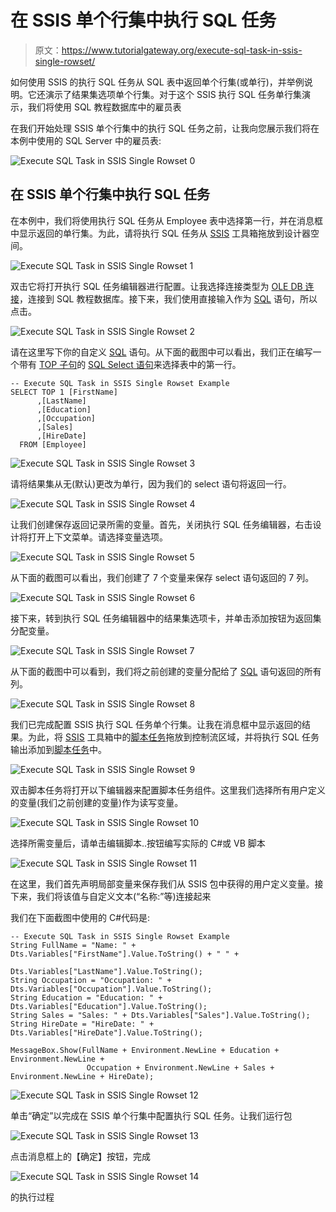 # 在 SSIS 单个行集中执行 SQL 任务

> 原文：<https://www.tutorialgateway.org/execute-sql-task-in-ssis-single-rowset/>

如何使用 SSIS 的执行 SQL 任务从 SQL 表中返回单个行集(或单行)，并举例说明。它还演示了结果集选项单个行集。对于这个 SSIS 执行 SQL 任务单行集演示，我们将使用 SQL 教程数据库中的雇员表

在我们开始处理 SSIS 单个行集中的执行 SQL 任务之前，让我向您展示我们将在本例中使用的 SQL Server 中的雇员表:

![Execute SQL Task in SSIS Single Rowset 0](img/acf33e4e68686a20303547dc73e43ef6.png)

## 在 SSIS 单个行集中执行 SQL 任务

在本例中，我们将使用执行 SQL 任务从 Employee 表中选择第一行，并在消息框中显示返回的单行集。为此，请将执行 SQL 任务从 [SSIS](https://www.tutorialgateway.org/ssis/) 工具箱拖放到设计器空间。

![Execute SQL Task in SSIS Single Rowset 1](img/e645cbb0acdbfbed567a24c00f077ca6.png)

双击它将打开执行 SQL 任务编辑器进行配置。让我选择连接类型为 [OLE DB 连接](https://www.tutorialgateway.org/ole-db-connection-manager-in-ssis/)，连接到 SQL 教程数据库。接下来，我们使用直接输入作为 [SQL](https://www.tutorialgateway.org/sql/) 语句，所以点击。

![Execute SQL Task in SSIS Single Rowset 2](img/8d7552755598aabc251bf367ac79f2af.png)

请在这里写下你的自定义 [SQL](https://www.tutorialgateway.org/sql/) 语句。从下面的截图中可以看出，我们正在编写一个带有 [TOP 子句](https://www.tutorialgateway.org/sql-top-clause/)的 [SQL Select 语句](https://www.tutorialgateway.org/sql-select-statement/)来选择表中的第一行。

```
-- Execute SQL Task in SSIS Single Rowset Example
SELECT TOP 1 [FirstName]
      ,[LastName]
      ,[Education]
      ,[Occupation]
      ,[Sales]
      ,[HireDate]
  FROM [Employee]
```

![Execute SQL Task in SSIS Single Rowset 3](img/1af759178f0e49085d9db5ca5e1671ff.png)

请将结果集从无(默认)更改为单行，因为我们的 select 语句将返回一行。

![Execute SQL Task in SSIS Single Rowset 4](img/0e136a70a357425466203ed4fab29c5c.png)

让我们创建保存返回记录所需的变量。首先，关闭执行 SQL 任务编辑器，右击设计将打开上下文菜单。请选择变量选项。

![Execute SQL Task in SSIS Single Rowset 5](img/5fde175d68564f367618d18e7ca7dc72.png)

从下面的截图可以看出，我们创建了 7 个变量来保存 select 语句返回的 7 列。

![Execute SQL Task in SSIS Single Rowset 6](img/f5ddfa48efa0ecda0e90a4d093020e1b.png)

接下来，转到执行 SQL 任务编辑器中的结果集选项卡，并单击添加按钮为返回集分配变量。

![Execute SQL Task in SSIS Single Rowset 7](img/948178bc8fb0f0c6b79ea28365d56b67.png)

从下面的截图中可以看到，我们将之前创建的变量分配给了 [SQL](https://www.tutorialgateway.org/sql/) 语句返回的所有列。

![Execute SQL Task in SSIS Single Rowset 8](img/f1e9dfef346ae611e81f705f593e8277.png)

我们已完成配置 SSIS 执行 SQL 任务单个行集。让我在消息框中显示返回的结果。为此，将 [SSIS](https://www.tutorialgateway.org/ssis/) 工具箱中的[脚本任务](https://www.tutorialgateway.org/script-task-in-ssis/)拖放到控制流区域，并将执行 SQL 任务输出添加到[脚本任务](https://www.tutorialgateway.org/script-task-in-ssis/)中。

![Execute SQL Task in SSIS Single Rowset 9](img/a1fc48479d39f87d5b0ae1032411b385.png)

双击脚本任务将打开以下编辑器来配置脚本任务组件。这里我们选择所有用户定义的变量(我们之前创建的变量)作为读写变量。

![Execute SQL Task in SSIS Single Rowset 10](img/0e936b179ef51b2469945c0fc19d9a9a.png)

选择所需变量后，请单击编辑脚本..按钮编写实际的 C#或 VB 脚本

![Execute SQL Task in SSIS Single Rowset 11](img/61b68726a919aae0a9ed3b3caf7d0bdf.png)

在这里，我们首先声明局部变量来保存我们从 SSIS 包中获得的用户定义变量。接下来，我们将该值与自定义文本(“名称:”等)连接起来

我们在下面截图中使用的 C#代码是:

```
-- Execute SQL Task in SSIS Single Rowset Example
String FullName = "Name: " + Dts.Variables["FirstName"].Value.ToString() + " " + 
                             Dts.Variables["LastName"].Value.ToString();
String Occupation = "Occupation: " + Dts.Variables["Occupation"].Value.ToString();
String Education = "Education: " + Dts.Variables["Education"].Value.ToString();
String Sales = "Sales: " + Dts.Variables["Sales"].Value.ToString();
String HireDate = "HireDate: " + Dts.Variables["HireDate"].Value.ToString();

MessageBox.Show(FullName + Environment.NewLine + Education + Environment.NewLine +
                 Occupation + Environment.NewLine + Sales + Environment.NewLine + HireDate);
```

![Execute SQL Task in SSIS Single Rowset 12](img/371c3fba8bc54292a9b5f688a824af46.png)

单击“确定”以完成在 SSIS 单个行集中配置执行 SQL 任务。让我们运行包

![Execute SQL Task in SSIS Single Rowset 13](img/827a3718fdf5e11cb1d3b4d16edcf974.png)

点击消息框上的【确定】按钮，完成

![Execute SQL Task in SSIS Single Rowset 14](img/a4a0c7bb5d65fd0d49617d0b53fb9019.png)

的执行过程